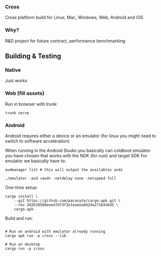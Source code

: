 ### Cross 
Cross platform build for Linux, Mac, Windows, Web, Android and iOS

### Why?
R&D project for future contract, performance benchmarking

## Building & Testing  

### Native
Just works

### Web (fill assets)
Run in browser with trunk:  
```
trunk serve 
```

### Android
Android requires either a device or an emulator (for linux you might need to switch to software acceleration)

When running in the Android Studio you basically can coldboot emulator you have chosen that works with the NDK (for rust) and target SDK
For emulator we basically have to:
```
avdmanager list # this will output the availables avds

./emulator -avd <avd> -netdelay none -netspeed full

```



One-time setup:
```
cargo install \
    --git https://github.com/parasyte/cargo-apk.git \
    --rev 282639508eeed7d73f2e1eaeea042da2716436d5 \
    cargo-apk
```

Build and run:
```

# Run on android with emulator already running
cargo apk run -p cross --lib

# Run on desktop
cargo run -p cross
```


